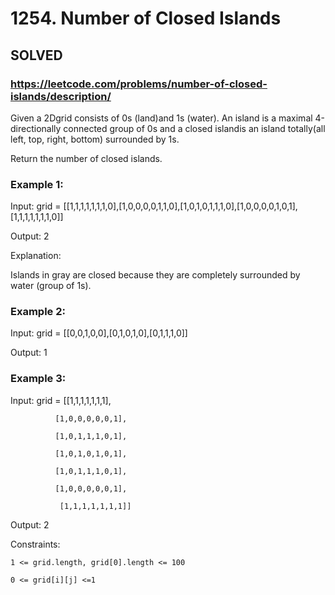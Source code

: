 # 1254. Number of Closed Islands

## SOLVED
### https://leetcode.com/problems/number-of-closed-islands/description/
Given a 2Dgrid consists of 0s (land)and 1s (water). An island is a maximal 4-directionally connected group of 0s and a closed islandis an island totally(all left, top, right, bottom) surrounded by 1s.



Return the number of closed islands.





### Example 1:









Input: grid = [[1,1,1,1,1,1,1,0],[1,0,0,0,0,1,1,0],[1,0,1,0,1,1,1,0],[1,0,0,0,0,1,0,1],[1,1,1,1,1,1,1,0]]


Output: 2



Explanation: 

Islands in gray are closed because they are completely surrounded by water (group of 1s).



### Example 2:









Input: grid = [[0,0,1,0,0],[0,1,0,1,0],[0,1,1,1,0]]


Output: 1





### Example 3:





Input: grid = [[1,1,1,1,1,1,1],

              [1,0,0,0,0,0,1],

              [1,0,1,1,1,0,1],

              [1,0,1,0,1,0,1],

              [1,0,1,1,1,0,1],

              [1,0,0,0,0,0,1],

               [1,1,1,1,1,1,1]]


Output: 2







Constraints:





	1 <= grid.length, grid[0].length <= 100

	0 <= grid[i][j] <=1



